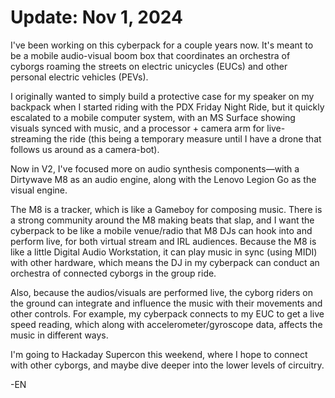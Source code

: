 # Update: Nov 1, 2024

I've been working on this cyberpack for a couple years now. It's meant to be a mobile audio-visual boom box that coordinates an orchestra of cyborgs roaming the streets on electric unicycles (EUCs) and other personal electric vehicles (PEVs).

I originally wanted to simply build a protective case for my speaker on my backpack when I started riding with the PDX Friday Night Ride, but it quickly escalated to a mobile computer system, with an MS Surface showing visuals synced with music, and a processor + camera arm for live-streaming the ride (this being a temporary measure until I have a drone that follows us around as a camera-bot).

Now in V2, I've focused more on audio synthesis components—with a Dirtywave M8 as an audio engine, along with the Lenovo Legion Go as the visual engine.

The M8 is a tracker, which is like a Gameboy for composing music. There is a strong community around the M8 making beats that slap, and I want the cyberpack to be like a mobile venue/radio that M8 DJs can hook into and perform live, for both virtual stream and IRL audiences. Because the M8 is like a little Digital Audio Workstation, it can play music in sync (using MIDI) with other hardware, which means the DJ in my cyberpack can conduct an orchestra of connected cyborgs in the group ride.

Also, because the audios/visuals are performed live, the cyborg riders on the ground can integrate and influence the music with their movements and other controls. For example, my cyberpack connects to my EUC to get a live speed reading, which along with accelerometer/gyroscope data, affects the music in different ways.

I'm going to Hackaday Supercon this weekend, where I hope to connect with other cyborgs, and maybe dive deeper into the lower levels of circuitry.

-EN
